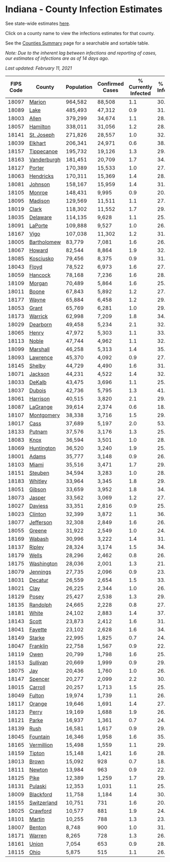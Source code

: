 # Indiana - County Infection Estimates

See state-wide estimates [here](/infections/us-in).

Click on a county name to view the infections estimates for that county.

See the [Counties Summary](/infections/summary-counties) page for a searchable and sortable table.

*Note: Due to the inherent lag between infections and reporting of cases, our estimates of infections are as of 14 days ago.*

*Last updated: February 11, 2021*

|   FIPS Code |                     County |   Population |   Confirmed Cases |   % Currently Infected |   % Total Infected |
|-------------|----------------------------|--------------|-------------------|------------------------|--------------------|
|       18097 |           [Marion](marion) |      964,582 |            88,508 |                    1.1 |               30.5 |
|       18089 |               [Lake](lake) |      485,493 |            47,312 |                    0.9 |               31.3 |
|       18003 |             [Allen](allen) |      379,299 |            34,674 |                    1.1 |               28.1 |
|       18057 |       [Hamilton](hamilton) |      338,011 |            31,056 |                    1.2 |               28.3 |
|       18141 |   [St. Joseph](st.-joseph) |      271,826 |            28,557 |                    1.0 |               32.7 |
|       18039 |         [Elkhart](elkhart) |      206,341 |            24,971 |                    0.6 |               38.1 |
|       18157 |   [Tippecanoe](tippecanoe) |      195,732 |            19,126 |                    1.3 |               29.2 |
|       18163 | [Vanderburgh](vanderburgh) |      181,451 |            20,709 |                    1.7 |               34.0 |
|       18127 |           [Porter](porter) |      170,389 |            15,533 |                    1.0 |               27.9 |
|       18063 |     [Hendricks](hendricks) |      170,311 |            15,369 |                    1.4 |               28.7 |
|       18081 |         [Johnson](johnson) |      158,167 |            15,959 |                    1.4 |               31.9 |
|       18105 |           [Monroe](monroe) |      148,431 |             9,995 |                    0.9 |               20.2 |
|       18095 |         [Madison](madison) |      129,569 |            11,511 |                    1.1 |               27.8 |
|       18019 |             [Clark](clark) |      118,302 |            11,552 |                    1.7 |               29.9 |
|       18035 |       [Delaware](delaware) |      114,135 |             9,628 |                    1.1 |               25.8 |
|       18091 |         [LaPorte](laporte) |      109,888 |             9,527 |                    1.0 |               26.8 |
|       18167 |               [Vigo](vigo) |      107,038 |            11,302 |                    1.2 |               31.6 |
|       18005 | [Bartholomew](bartholomew) |       83,779 |             7,081 |                    1.6 |               26.5 |
|       18067 |           [Howard](howard) |       82,544 |             8,864 |                    1.9 |               32.7 |
|       18085 |     [Kosciusko](kosciusko) |       79,456 |             8,375 |                    0.9 |               31.8 |
|       18043 |             [Floyd](floyd) |       78,522 |             6,973 |                    1.6 |               27.3 |
|       18059 |         [Hancock](hancock) |       78,168 |             7,236 |                    1.6 |               28.5 |
|       18109 |           [Morgan](morgan) |       70,489 |             5,864 |                    1.6 |               25.6 |
|       18011 |             [Boone](boone) |       67,843 |             5,892 |                    1.2 |               27.1 |
|       18177 |             [Wayne](wayne) |       65,884 |             6,458 |                    1.2 |               29.3 |
|       18053 |             [Grant](grant) |       65,769 |             6,281 |                    1.0 |               29.1 |
|       18173 |         [Warrick](warrick) |       62,998 |             7,209 |                    1.8 |               34.3 |
|       18029 |       [Dearborn](dearborn) |       49,458 |             5,234 |                    2.1 |               32.2 |
|       18065 |             [Henry](henry) |       47,972 |             5,303 |                    1.1 |               33.5 |
|       18113 |             [Noble](noble) |       47,744 |             4,962 |                    1.1 |               32.1 |
|       18099 |       [Marshall](marshall) |       46,258 |             5,313 |                    1.4 |               35.1 |
|       18093 |       [Lawrence](lawrence) |       45,370 |             4,092 |                    0.9 |               27.9 |
|       18145 |           [Shelby](shelby) |       44,729 |             4,490 |                    1.6 |               31.9 |
|       18071 |         [Jackson](jackson) |       44,231 |             4,522 |                    1.4 |               32.6 |
|       18033 |           [DeKalb](dekalb) |       43,475 |             3,696 |                    1.1 |               25.4 |
|       18037 |           [Dubois](dubois) |       42,736 |             5,795 |                    1.3 |               41.1 |
|       18061 |       [Harrison](harrison) |       40,515 |             3,820 |                    2.1 |               29.0 |
|       18087 |       [LaGrange](lagrange) |       39,614 |             2,374 |                    0.6 |               18.8 |
|       18107 |   [Montgomery](montgomery) |       38,338 |             3,716 |                    1.5 |               29.7 |
|       18017 |               [Cass](cass) |       37,689 |             5,197 |                    2.0 |               53.4 |
|       18133 |           [Putnam](putnam) |       37,576 |             3,176 |                    1.3 |               25.7 |
|       18083 |               [Knox](knox) |       36,594 |             3,501 |                    1.0 |               28.6 |
|       18069 |   [Huntington](huntington) |       36,520 |             3,240 |                    1.9 |               25.9 |
|       18001 |             [Adams](adams) |       35,777 |             3,148 |                    0.9 |               26.3 |
|       18103 |             [Miami](miami) |       35,516 |             3,471 |                    1.7 |               29.9 |
|       18151 |         [Steuben](steuben) |       34,594 |             3,283 |                    1.0 |               28.6 |
|       18183 |         [Whitley](whitley) |       33,964 |             3,345 |                    1.8 |               29.0 |
|       18051 |           [Gibson](gibson) |       33,659 |             3,952 |                    1.8 |               34.7 |
|       18073 |           [Jasper](jasper) |       33,562 |             3,069 |                    1.2 |               27.6 |
|       18027 |         [Daviess](daviess) |       33,351 |             2,816 |                    0.9 |               25.9 |
|       18023 |         [Clinton](clinton) |       32,399 |             3,872 |                    1.1 |               36.9 |
|       18077 |     [Jefferson](jefferson) |       32,308 |             2,849 |                    1.6 |               26.1 |
|       18055 |           [Greene](greene) |       31,922 |             2,549 |                    1.0 |               24.9 |
|       18169 |           [Wabash](wabash) |       30,996 |             3,222 |                    1.4 |               31.3 |
|       18137 |           [Ripley](ripley) |       28,324 |             3,174 |                    1.5 |               34.8 |
|       18179 |             [Wells](wells) |       28,296 |             2,462 |                    0.8 |               26.0 |
|       18175 |   [Washington](washington) |       28,036 |             2,001 |                    1.3 |               21.6 |
|       18079 |       [Jennings](jennings) |       27,735 |             2,096 |                    0.9 |               23.9 |
|       18031 |         [Decatur](decatur) |       26,559 |             2,654 |                    1.5 |               33.2 |
|       18021 |               [Clay](clay) |       26,225 |             2,344 |                    1.0 |               26.8 |
|       18129 |             [Posey](posey) |       25,427 |             2,538 |                    1.3 |               29.6 |
|       18135 |       [Randolph](randolph) |       24,665 |             2,228 |                    0.8 |               27.3 |
|       18181 |             [White](white) |       24,102 |             2,883 |                    1.4 |               37.4 |
|       18143 |             [Scott](scott) |       23,873 |             2,412 |                    1.6 |               31.0 |
|       18041 |         [Fayette](fayette) |       23,102 |             2,628 |                    1.6 |               34.7 |
|       18149 |           [Starke](starke) |       22,995 |             1,825 |                    0.7 |               24.1 |
|       18047 |       [Franklin](franklin) |       22,758 |             1,567 |                    0.9 |               22.6 |
|       18119 |               [Owen](owen) |       20,799 |             1,798 |                    1.6 |               25.9 |
|       18153 |       [Sullivan](sullivan) |       20,669 |             1,999 |                    0.9 |               29.1 |
|       18075 |                 [Jay](jay) |       20,436 |             1,760 |                    1.0 |               26.1 |
|       18147 |         [Spencer](spencer) |       20,277 |             2,099 |                    2.2 |               30.3 |
|       18015 |         [Carroll](carroll) |       20,257 |             1,713 |                    1.5 |               25.9 |
|       18049 |           [Fulton](fulton) |       19,974 |             1,739 |                    1.1 |               26.4 |
|       18117 |           [Orange](orange) |       19,646 |             1,691 |                    1.4 |               27.4 |
|       18123 |             [Perry](perry) |       19,169 |             1,688 |                    1.9 |               26.4 |
|       18121 |             [Parke](parke) |       16,937 |             1,361 |                    0.7 |               24.1 |
|       18139 |               [Rush](rush) |       16,581 |             1,617 |                    0.9 |               29.6 |
|       18045 |       [Fountain](fountain) |       16,346 |             1,958 |                    1.6 |               35.4 |
|       18165 |   [Vermillion](vermillion) |       15,498 |             1,559 |                    1.1 |               29.9 |
|       18159 |           [Tipton](tipton) |       15,148 |             1,421 |                    1.6 |               28.3 |
|       18013 |             [Brown](brown) |       15,092 |               928 |                    0.7 |               18.8 |
|       18111 |           [Newton](newton) |       13,984 |               963 |                    0.9 |               22.4 |
|       18125 |               [Pike](pike) |       12,389 |             1,259 |                    1.7 |               29.8 |
|       18131 |         [Pulaski](pulaski) |       12,353 |             1,031 |                    1.1 |               25.5 |
|       18009 |     [Blackford](blackford) |       11,758 |             1,184 |                    1.4 |               30.1 |
|       18155 | [Switzerland](switzerland) |       10,751 |               731 |                    1.6 |               20.6 |
|       18025 |       [Crawford](crawford) |       10,577 |               881 |                    1.9 |               24.9 |
|       18101 |           [Martin](martin) |       10,255 |               788 |                    1.3 |               23.0 |
|       18007 |           [Benton](benton) |        8,748 |               900 |                    1.0 |               31.3 |
|       18171 |           [Warren](warren) |        8,265 |               728 |                    1.3 |               26.2 |
|       18161 |             [Union](union) |        7,054 |               653 |                    0.9 |               28.0 |
|       18115 |               [Ohio](ohio) |        5,875 |               515 |                    1.1 |               26.6 |